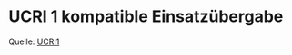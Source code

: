 # UCRI 1 kompatible Einsatzübergabe

Quelle: [UCRI1](https://github.com/PMeV-EFUL/UCRI1/blob/main/UCRI-1_0_0.yaml)